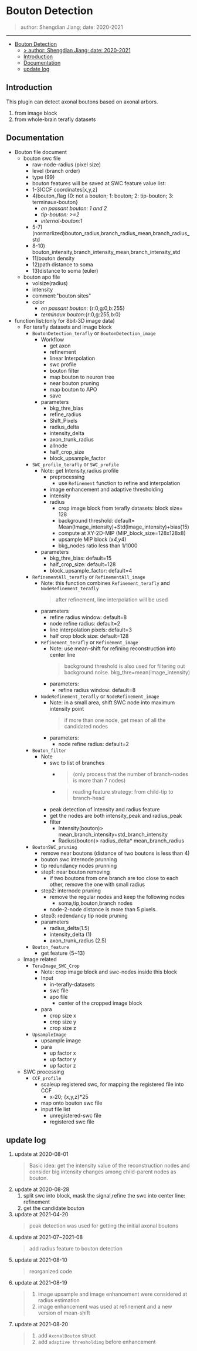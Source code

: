 # Bouton Detection
> author: Shengdian Jiang; date: 2020-2021
---
- [Bouton Detection](#bouton-detection)
  - [> author: Shengdian Jiang; date: 2020-2021](#author-shengdian-jiang-date-2020-2021)
  - [Introduction](#introduction)
  - [Documentation](#documentation)
  - [update log](#update-log)
## Introduction
This plugin can detect axonal boutons based on axonal arbors. 
1. from image block
2. from whole-brain terafly datasets
## Documentation
+ Bouton file document
  + bouton swc file
    + raw-node-radius (pixel size)
    + level (branch order)
    + type (99)
    + bouton features will be saved at SWC feature value list:
     * 1-3)CCF coordinates[x,y,z]
     * 4)bouton_flag {0: not a bouton; 1: bouton; 2: tip-bouton; 3: terminaux-bouton}
       * *en passant bouton: 1 and 2*
       * *tip-bouton: >=2*
       * *internal-bouton:1*
     * 5-7) (normarlized)bouton_radius,branch_radius_mean,branch_radius_std
     * 8-10) bouton_intensity,branch_intensity_mean,branch_intensity_std
     * 11)bouton density
     * 12)path distance to soma
     * 13)distance to soma (euler)
  + bouton apo file
    + volsize(radius)
    + intensity
    + comment:"bouton sites"
    + color 
      + *en passant bouton*: {r:0,g:0,b:255}
      + *terminaux bouton*:{r:0,g:255,b:0}
+ function list:(only for 8bit-3D image data)
  + For terafly datasets and image block
    + `BoutonDetection_terafly` or `BoutonDetection_image`
      + Workflow
        + get axon
        + refinement
        + linear Interpolation
        + swc profile
        + bouton filter
        + map bouton to neuron tree
        + near bouton pruning
        + map bouton to APO
        + save
      + parameters
        + bkg_thre_bias
        + refine_radius
        + Shift_Pixels
        + radius_delta
        + intensity_delta
        + axon_trunk_radius
        + allnode
        + half_crop_size
        + block_upsample_factor
    + `SWC_profile_terafly` or `SWC_profile`
      + Note: get Intensity,radius profile
        + preprocessing
          + use `Refinement` function to refine and interpolation
        + image enhancement and adaptive thresholding
        + intensity
        + radius
          + crop image block from terafly datasets: block size= 128
          + background threshold: default= Mean(Image_intensity)+Std(Image_intensity)+bias(15)
          + compute at XY-2D-MIP (MIP_block_size=128x128x8)
          + upsample MIP block (x*4,y*4)
          + bkg_nodes ratio less than 1/1000
      + parameters
        + bkg_thre_bias: default=15
        + half_crop_size: default=128
        + block_upsample_factor: default=4
    + `RefinementAll_terafly` or `RefinementAll_image`
      + Note: this function combines `Refinement_terafly` and `NodeRefinement_terafly`
         > after refinement, line interpolation will be used
      + parameters
        + refine radius window: default=8
        + node refine radius: default=2
        + line interpolation pixels: default=3
        + half crop block size: default=128
      + `Refinement_terafly` or `Refinement_image`
        + Note: use mean-shift for refining reconstruction into center line 
           > background threshold is also used for filtering out background noise.
           bkg_thre=mean(image_intensity)
        + parameters:
          + refine radius window: default=8
      + `NodeRefinement_terafly` or `NodeRefinement_image`
        + Note: in a small area, shift SWC node into maximum intensity point
           >if more than one node, get mean of all the candidated nodes
        + parameters:
          + node refine radius: default=2
    + `Bouton_filter`
      + Note
        + swc to list of branches 
          + > (only process that the number of branch-nodes is more than 7 nodes)
          + > reading feature strategy: from child-tip to branch-head
        + peak detection of intensity and radius feature
        + get the nodes are both intensity_peak and radius_peak
        + filter
          + Intensity(bouton)> mean_branch_intensity+std_branch_intensity
          + Radius(bouton)> radius_delta* mean_branch_radius
    + `BoutonSWC_pruning`
        + remove near boutons (distance of two boutons is less than 4)
        + bouton swc internode prunning
        + tip redundancy nodes prunning
      + step1: near bouton removing
        + if two boutons from one branch are too close to each other, remove the one with small radius
      + step2: internode pruning
        + remove the regular nodes and keep the following nodes
          + soma,tip,bouton,branch nodes
        + node-2-node distance is more than 5 pixels.
      + step3: redendancy tip node pruning
      + parameters
        + radius_delta(1.5)
        + intensity_delta (1)
        + axon_trunk_radius (2.5)
    + `Bouton_feature`
      + get feature {5~13}
  + Image related
    + `TeraImage_SWC_Crop`
      + Note: crop image block and swc-nodes inside this block
      + Input
        + in-terafly-datasets
        + swc file
        + apo file
          + center of the cropped image block
      + para
        + crop size x
        + crop size y
        + crop size z
    + `UpsampleImage`
      + upsample image
      + para
        + up factor x
        + up factor y
        + up factor z
  + SWC processing
    + `CCF_profile`
      + scaleup registered swc, for mapping the registered file into CCF
        + x-20; {x,y,z}*25  
      + map onto bouton swc file
      + input file list
        + unregistered-swc file
        + registered swc file
## update log
1. update at 2020-08-01
    > Basic idea: get the intensity value of the reconstruction nodes and consider big intensity changes among child-parent nodes as bouton.
2. update at 2020-08-28
   1. split swc into block, mask the signal,refine the swc into center line: refinement
   2. get the candidate bouton
3. update at 2021-04-20
   >  peak detection was used for getting the initial axonal boutons
4. update at 2021-07~2021-08
   > add radius feature to bouton detection
5. update at 2021-08-10
   > reorganized code
6. update at 2021-08-19
   > 1. image upsample and image enhancement were considered at radius estimation
   > 2. image enhancement was used at refinement and a new version of mean-shift
7. update at 2021-08-20
   > 1. add `AxonalBouton` struct
   > 2. add `adaptive thresholding` before enhancement